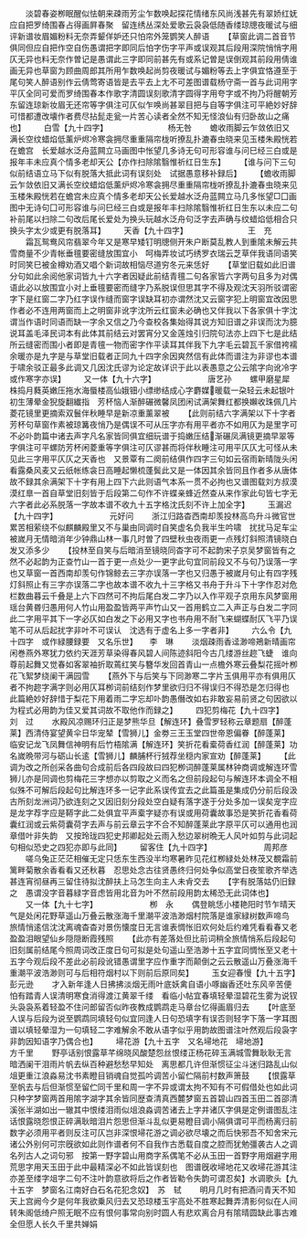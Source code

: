 <!-- { "loadSidebar": true } -->
　　淡碧春姿栁眠醒似怯朝来疎雨芳尘乍数唤起探花情绪东风尚浅甚先有翠娇红妩应自把罗绮围春占得画屛春聚　留连绣丛深处爱歌云袅袅低随香缕琼牕夜暖试与细评新谱妆眉媚粉料无奈弄颦佯妒还只怕帘外笼鹦笑人醉语
　　【草窗此调二首音节俱同但应自把作空自伤愚谓把字即同后怕字伤字平声或误观其后段用深院悄悄字用仄无异也料无奈作曽记是愚谓此三字即同前甚先有或系记曽是误倒观其前段用倩谁画无异也草窗为顾曲周郎其所用乍数唤起尚剪夜暖试与媚粉等去上字俱宜恪遵至于尾句笑人醉语别作云倩莺寄语皆是去平去上尢不可差图谱载杨守斋一首与此词用字平仄全同可爱而罗绮围春本作歌字清圆误刻歌清字圆得字用夸字或不拘乃将醒朝芳东留连琼新妆眉无还帘等字俱注可仄似乍唤尚甚翠目把与自等字俱注可平絶妙好辞可惜都遭改壊作者费尽拈髭走瓮一片苦心读者全然不知无怪浪仙有归卧故山之痛也】
　　白雪【九十四字】　　　　　　　　杨无咎
　　蟾收雨脚云乍敛依旧又满长空纹蜡焰低薰炉烬冷寒衾拥尽重重隔帘栊听撩乱扑漉春虫晓来见玉楼朱殿恍若在蟾宫　长爱越水泛舟蓝闗立马画图中怅望几多诗无句可形容谁与问巳经三白或是报年丰未应真个情多老却天公【亦作扫除隂翳惟祈红日生东】
　　【谁与问下三句似前结语立马下似有脱落大抵此词有误刻处　试据愚意移补録后】
　　【蟾收雨脚云乍敛依旧又满长空纹蜡焰低薰炉烬冷寒衾拥尽重重隔帘栊听撩乱扑漉春虫晓来见玉楼朱殿恍若在蟾宫未应真个情多老却天公长爱越水泛舟蓝闗立马几多怅望□囗画图中无诗句囗可形容谁与问巳经三白或是报年丰扫除隂翳惟祈红日生东以未应二句补前尾以扫除二句改后尾长爱处为换头玩越水泛舟句泛字去声确与纹蜡焰低相合只换头字太少或更有脱落耳】
　　天香【九十四字】　　　　　　　　王　充
　　霜瓦鸳鸯风帘翡翠今年又是寒早矮钉明牕侧开朱户断莫乱教人到重隂未解云共雪商量不少青帐垂氊要密缝放围宜小　呵梅弄妆试巧绣罗衣瑞云芝草伴我语同语笑时同笑巳被金樽劝酒又唱个新词故相恼尽道穷冬元来恁好
　　【草堂旧载如此旧谱分句如此余阅他家词皆九十六字者因疑此前结青氊二句各家皆六字两句且多为对偶语此必以放围宜小对上垂氊要密而缝字乃系脱误但思其字不得及观沈天羽所驳谓密字下是红窗二字乃红字误作缝而窗字误缺耳初亦谓然沈又云窗字犯上明窗宜改因思作者必不连用两窗而上之明窗非讹字沈所云红窗未必确也又伴我以下各家俱十字沈谓当作语时同语而缺一字余又信之乃今查校各集始得其说方知旧谱之非误而沈为臆说耳盖毛泽民词本有此体其前结云对罢宵分又金莲烛引归院句法亦上四下七是此结所云缝密而围小者即是青氊一物而密字作平读耳其伴我下九字毛云碧瓦千家借袴襦余暖亦是九字是与草堂旧载者正同九十四字余因爽然信有此体而谱注为非谬也本谱于啸余驳正最多此调又几因沈氏谬为论定故详识于此以表愚意之公云隂字向讹冷字或作寒字亦误】
　　又一体【九十六字】　　　　　　　唐艺孙
　　螺甲磨星犀株捣月蕤英嫩压拖水海蜃楼高仙娥钿小缥缈结成心字麝媒暖载一朶轻云未起银叶初生薄晕金猊旋翻纎指　芳杯恼人渐醉碾微馨凤团闲试满架舞红都换嬾收珠佩几片菱花镜里更摘索双鬟伴秋睡早是新凉重薰翠被
　　【此则前结六字满架以下十字者芳杯句草窗作素被琼篝夜悄乃是偶误不可从压字亦有用平者亦不如用仄为是里字可不必卟韵篇中诸去声字凡名家皆同俱宜细玩谱于捣嫩压结渐碾凤满镜更摘早翠等字俱注可平螺防芳杯闲菱重等字俱注可仄谬甚而将伴秋睡注可用平仄仄尢可怪从未见此三字用平仄仄之天香也　又景覃有二阕前结俱作四字三句如云宿雨新晴陇头闲看露桑风麦又云纸帐练衾日高睡起懒梳蓬鬓此又是一体因其余皆同且作者多从唐体故不録其余满架下十字有用上四下六此则语气本系一贯不必拘也又谱图载刘方叔漠漠红臯一首自草堂旧刻皆于后段第二句作不许蝶亲蜂近然查从来作家此句皆七字无六字者此必系脱落一字故本谱不收九十五字格沈氏刻不许上加全字】
　　玉漏迟【九十四字】　　　　　　　元好问
　　浙江归路杳西南却羡投林高鸟升斗微官世累苦相萦绕不似麒麟殿里又不与巢由同调时自笑虚名负我半生吟啸　扰扰马足车尘被嵗月无情暗消年少钟鼎山林一事几时曽了四壁秋虫夜雨更一点残灯斜照清镜晓白发又添多少
　　【投林至自笑与后暗消至镜晓同杳字可不起韵宋子京吴梦窗皆有之然不必起韵为正查竹山一首于更一点处少一更字此句宜同前段又不与句乃误落一字也又草窗一首西南却羡句作锦鲸去三字亦误落一字也又归愚于被嵗月句止有四字残灯斜照止有三字亦误落二字也故本谱不收九十三字格又书舟于升斗下十字作忍对危栏数曲暮云千叠是上六下四然可不拘后尾白发二字乃以入作平观子京用东风梦窗用瑶台黄昬归愚用何人竹山用盈盈皆两平声竹山又一首用鹤立二入声正与白发二字同此二字用平其下一字必仄如白发之下必用又字也书舟用不耐飞来蝴蝶耐仄飞平乃误笔不可从后起扰字非叶不可误认　沈选有于虚名上多一字者非】
　　六么令【九十四字　或作緑腰録要　又名乐世】　　李　琳
　　淡烟疎雨香迳渺啼鴂新晴画帘闲巻燕外寒犹力依约天涯芳草染得春风碧人间陈迹斜阳今古几缕游丝趂飞蜨　谁向尊前起舞又觉春如客翠袖折取蔫红笑与簪华发回首青山一点檐外寒云叠梨花摇叶栁花飞絮梦绕阑干满园雪
　　【燕外下与后笑与下同渺寒二字片玉俱用平亦有俱用仄者不拘趂字满字则必用仄耳栁词前结刻作梦里欲归归不得误归不得恐是怎归得也　此篇絶妙好辞惜于梨花下用着雨二字忘却卟韵愚僭改如右非敢妄易前贤之句因欲以为程式必用韵为佳又爱其词故不取他作而録之】
　　四犯剪梅花【九十四字】　　　　　刘　过
　　水殿风凉赐环归正是梦熊华旦【解连环】叠雪罗轻称云章题扇【醉蓬莱】西清侍宴望黄伞日华宠辇【雪狮儿】金劵三王玉堂四世帝恩偏眷【醉蓬莱】　临安记龙飞凤舞信神明有后竹梧隂满【解连环】笑折花看槖荷香红润【醉蓬莱】功名嵗晩带河与砺山长逺【雪狮儿】麟脯杯行狨荐坐穏内家宣劝【醉蓬莱】
　　【此调为改之所创采各曲句合成前后各四段故曰四犯栁词醉蓬莱属林钟商调或解连环雪狮儿亦是同调也剪梅花三字想亦以剪取之义而名之但前段起句与解连环本调全不相似殊不可解后段起句比解连环多一记字此系误传宜去之此篇虽是集成仍分前后段汲古所刻龙洲词乃欲连刻之又因旧刻分段处空白疑有落字遂于分处多加一误矣宠字应是龙字荐字应是鞯字此二处俱宜平声槖字疑亦有误或用荷囊故事恐是笑折花香看荷囊红润或云紫荷囊荷字去声与前云章云字不合不知醉蓬莱此字原平仄可以通用也润章借叶非失韵　又按玲珑四犯史邦卿起处云雨入愁边翠树晩无人风叶如剪与此词起句相似恐史之四犯亦即与此同】
　　留客住【九十四字】　　　　　　　周邦彦
　　嗟乌兔正茫茫相催无定只恁东生西没半均寒暑昨见花红栁緑处处林茂又覩霜前篱畔菊散余香看看又还秋暮　忍思处念古往贤愚终归何处争似高堂日夜笙歌齐举选甚连宵彻昼再三留住待拟沈醉扶上马怎生向主人未肻交去
　　【字有脱落姑仍旧録之　愚谓没字音暮緑字音虑皆用北音为叶不然前段用韵太稀恐无此词体也】
　　又一体【九十七字】　　　　　　　栁　永
　　偶登眺恁小楼艳阳时节乍晴天气是处闲花野草遥山万叠云散涨海千里潮平波浩渺烟村院落是谁家緑树数声啼鸟　旅情悄逺信沈沈离魂杳杳对景伤懐度日无言谁表惆怅旧欢何处后约难凭看看春又老盈盈泪眼望仙乡隠隠断霞残照
　　【此亦有差落处但比前词稍全旅情悄系后段起句旧刻属前结尾今照周词改正度日句可拟是处句遥山至浩渺十五字宜同惆怅至又老十五字今观后段不差此必前段讹错愚谓里字应作重字而颠倒之云云散遥山万叠涨海千重潮平波浩渺则可与后相符烟村以下则前后原同矣】
　　玉女迎春慢【九十五字】　　　　　彭元逊
　　才入新年逢人日拂拂淡烟无雨叶底妖禽自语小啄幽香还吐东风辛苦便怕有踏青人误清明寒食消得渡江黄翠千缕　看临小帖宜春填轻晕湿碧花生雾为说钗头袅袅系着轻盈不住问郎留否似昨夜教成鹦鹉走马章台忆得画眉归去
　　【叶底至人误与后段为说至鹦鹉同填轻句似宜同逢人日句恐填字有误否则轻字下落一字耳图谱以填轻晕湿为一句填轻二字难解余不敢从语字似乎用韵故图谱注叶然观后段袅字非韵因知语字乃偶合也】
　　埽花游【九十五字　又名埽地花　埽地游】　　　　方千里
　　野亭话别恨露草芊绵晓风酸楚怨丝恨缕正杨花碎玉满城雪舞耿耿无言暗洒阑干泪雨片帆去纵百种避愁愁早知处　离思都几许但渐惯征尘斗迷归路乱山似俎更重江浪淼易沈书素瞪目销魂自觉孤吟调苦小留伫隔前村数声箫鼓
　　【恨露草至帆去与后但渐惯至留伫同千里和周一字不异或谓太拘不知有不可假借处也如此词只种字梦窗两首用隂字湖字其余皆同歴查清真西麓梦窗五首碧山四首玉田二首邵清溪张半湖如出一辙其中恨缕泪雨似俎浪淼调苦诸去上字并诸仄字俱是定例谱图乱注话恨露晓怨恨正碎满耿暗泪片怨思但渐斗乱似更易瞪目调小隔俱谓可平而杨离归前数字必须用平者则反注可仄岂非深恨埽花游之调必欲尽壊之而后快邪吾不知舍宋元诸公外别何可宗旣欲如此则作谱者何不自我作古悉载自度之腔而犹勉彊袭古人之调名列古人之词句邪　按第一野字碧山用商字系偶笔不必从玉田一首野字用烟避字用荒思字用天玉田于此中最精深必不如此皆误刻也　图谱旣收埽地花又收埽花游其注亦差至缕字俎字二句不注叶韵意欲将后之作者皆勒令失韵可谓忍矣】水调歌头【九十五字　梦窗名江南好白石名花犯念奴】　苏　轼
　　明月几时有把酒问青天不知天上宫阙今夕是何年我欲乗风归去又恐琼楼玉宇高处不胜寒起舞弄清影何似在人间　转朱阁低绮户照无眠不应有恨何事常向别时圆人有悲欢离合月有隂晴圆缺此事古难全但愿人长久千里共婵娟
